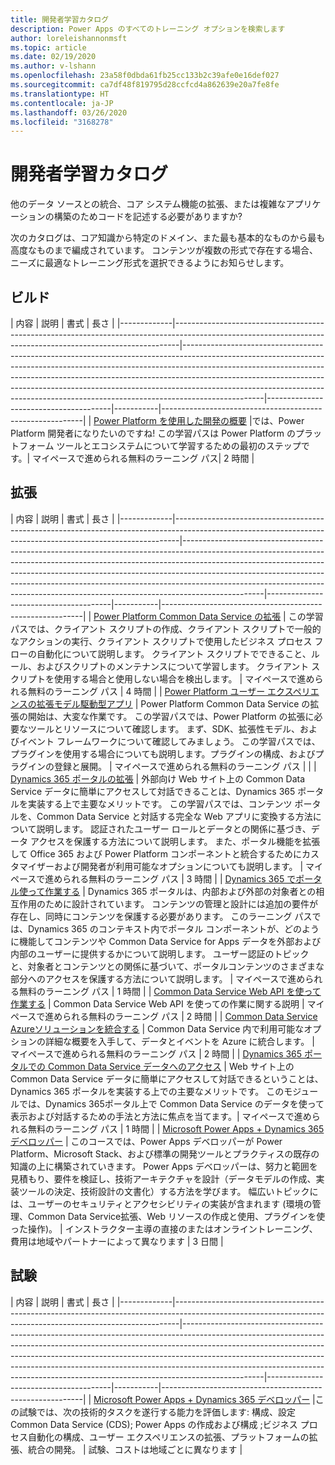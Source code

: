 ```yaml
---
title: 開発者学習カタログ
description: Power Apps のすべてのトレーニング オプションを検索します
author: loreleishannonmsft
ms.topic: article
ms.date: 02/19/2020
ms.author: v-lshann
ms.openlocfilehash: 23a58f0dbda61fb25cc133b2c39afe0e16def027
ms.sourcegitcommit: ca7df48f819795d28ccfcd4a862639e20a7fe8fe
ms.translationtype: HT
ms.contentlocale: ja-JP
ms.lasthandoff: 03/26/2020
ms.locfileid: "3168278"
---
```

# <a name="developer-learning-catalog"></a>開発者学習カタログ

他のデータ ソースとの統合、コア システム機能の拡張、または複雑なアプリケーションの構築のためコードを記述する必要がありますか?

次のカタログは、コア知識から特定のドメイン、また最も基本的なものから最も高度なものまで編成されています。 コンテンツが複数の形式で存在する場合、ニーズに最適なトレーニング形式を選択できるようにお知らせします。

## <a name="build"></a>ビルド<a name="build"></a>
| 内容  | 説明     | 書式     | 長さ    | 
|-------------|-------------------------------------------------------------------------------------------------------------------------------------------------------------|--------------------------------------------------------------------------------------------------------------------------------------------------------------------------------------------------------------------------------------------------------------------------------------------------------------------------------------------------------------------------------------------------------------------------|---------------------------------------|-----------|----------------------------------------------------------|
| [Power Platform を使用した開発の概要](https://docs.microsoft.com/learn/paths/intro-developing-power-platform/) |では、Power Platform 開発者になりたいのですね! この学習パスは Power Platform のプラットフォーム ツールとエコシステムについて学習するための最初のステップです。|  マイペースで進められる無料のラーニング パス|  2 時間 |
## <a name="extend"></a>拡張<a name="extend"></a>
| 内容  | 説明     | 書式     | 長さ    | 
|-------------|-------------------------------------------------------------------------------------------------------------------------------------------------------------|--------------------------------------------------------------------------------------------------------------------------------------------------------------------------------------------------------------------------------------------------------------------------------------------------------------------------------------------------------------------------------------------------------------------------|---------------------------------------|-----------|----------------------------------------------------------|
| [Power Platform Common Data Service の拡張](https://docs.microsoft.com/learn/paths/extend-power-platform-model-driven-app/)                  | この学習パスでは、クライアント スクリプトの作成、クライアント スクリプトで一般的なアクションの実行、クライアント スクリプトで使用したビジネス プロセス フローの自動化について説明します。 クライアント スクリプトでできること、ルール、およびスクリプトのメンテナンスについて学習します。 クライアント スクリプトを使用する場合と使用しない場合を検出します。  | マイペースで進められる無料のラーニング パス                                          | 4 時間 |
| [Power Platform ユーザー エクスペリエンスの拡張モデル駆動型アプリ](https://docs.microsoft.com/learn/paths/extend-power-platform-common-data-service/) | Power Platform Common Data Service の拡張の開始は、大変な作業です。 この学習パスでは、Power Platform の拡張に必要なツールとリソースについて確認します。 まず、SDK、拡張性モデル、およびイベント フレームワークについて確認してみましょう。 この学習パスでは、プラグインを使用する場合についても説明します。プラグインの構成、およびプラグインの登録と展開。  | マイペースで進められる無料のラーニング パス                                          |         |
| [Dynamics 365 ポータルの拡張](https://docs.microsoft.com/learn/paths/extend-dynamics-365-portals/)                                                  | 外部向け Web サイト上の Common Data Service データに簡単にアクセスして対話できることは、Dynamics 365 ポータルを実装する上で主要なメリットです。 この学習パスでは、コンテンツ ポータルを、Common Data Service と対話する完全な Web アプリに変換する方法について説明します。 認証されたユーザー ロールとデータとの関係に基づき、データ アクセスを保護する方法について説明します。 また、ポータル機能を拡張して Office 365 および Power Platform コンポーネントと統合するためにカスタマイザーおよび開発者が利用可能なオプションについても説明します。    | マイペースで進められる無料のラーニング パス                                          | 3 時間 |
| [Dynamics 365 でポータル使って作業する](https://docs.microsoft.com/learn/paths/work-with-portals-in-dynamics-365/)                                      | Dynamics 365 ポータルは、内部および外部の対象者との相互作用のために設計されています。 コンテンツの管理と設計には追加の要件が存在し、同時にコンテンツを保護する必要があります。 このラーニング パスでは、Dynamics 365 のコンテキスト内でポータル コンポーネントが、どのように機能してコンテンツや Common Data Service for Apps データを外部および内部のユーザーに提供するかについて説明します。 ユーザー認証のトピックと、対象者とコンテンツとの関係に基づいて、ポータルコンテンツのさまざまな部分へのアクセスを保護する方法について説明します。  | マイペースで進められる無料のラーニング パス                                          | 1 時間  |
| [Common Data Service Web API を使って作業する](https://docs.microsoft.com/learn/modules/common-data-service-web-api/)                                      | Common Data Service Web API を使っての作業に関する説明   | マイペースで進められる無料のラーニング パス                                          | 2 時間 |
| [Common Data Service Azureソリューションを統合する](https://docs.microsoft.com/learn/modules/integrate-common-data-service-azure-solutions/)            | Common Data Service 内で利用可能なオプションの詳細な概要を入手して、データとイベントを Azure に統合します。   | マイペースで進められる無料のラーニング パス                                          | 2 時間 |
| [Dynamics 365 ポータルでの Common Data Service データへのアクセス](https://docs.microsoft.com/learn/modules/access-common-data-service-dynamics-365/)        | Web サイト上の Common Data Service データに簡単にアクセスして対話できるということは、Dynamics 365 ポータルを実装する上での主要なメリットです。 このモジュールでは、Dynamics 365ポータル上で Common Data Service のデータを使って表示および対話するための手法と方法に焦点を当てます。| マイペースで進められる無料のラーニング パス                                          | 1 時間  |
| [Microsoft Power Apps + Dynamics 365 デベロッパー](https://docs.microsoft.com/learn/certifications/courses/mb-400t00)                             | このコースでは、Power Apps デベロッパーが Power Platform、Microsoft Stack、および標準の開発ツールとプラクティスの既存の知識の上に構築されていきます。 Power Apps デベロッパーは、努力と範囲を見積もり、要件を検証し、技術アーキテクチャを設計（データモデルの作成、実装ツールの決定、技術設計の文書化）する方法を学びます。 幅広いトピックには、ユーザーのセキュリティとアクセシビリティの実装が含まれます (環境の管理、Common Data Service拡張、Web リソースの作成と使用、プラグインを使った操作)。 | インストラクター主導の直接のまたはオンライントレーニング、費用は地域やパートナーによって異なります | 3 日間  |
## <a name="exam"></a>試験<a name="exam"></a>
| 内容  | 説明     | 書式     | 長さ    | 
|-------------|-------------------------------------------------------------------------------------------------------------------------------------------------------------|--------------------------------------------------------------------------------------------------------------------------------------------------------------------------------------------------------------------------------------------------------------------------------------------------------------------------------------------------------------------------------------------------------------------------|---------------------------------------|-----------|----------------------------------------------------------|
| [Microsoft Power Apps + Dynamics 365 デベロッパー](https://docs.microsoft.com/learn/certifications/exams/mb-400) |この試験では、次の技術的タスクを遂行する能力を評価します: 構成、設定Common Data Service (CDS); Power Apps の作成および構成 ;ビジネス プロセス自動化の構成、ユーザー エクスペリエンスの拡張、プラットフォームの拡張、統合の開発。 |  試験、コストは地域ごとに異なります |
